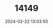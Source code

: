---
title: "14149"
category: "Myotis bombinus"
draft: false
date: 2024-02-22 13:03:50
languages:
  Russian: ["Amurskaya Nochnitsa"]
  Japanese: ["Noren Koumori"]
  English: ["Far Eastern Myotis"]
---